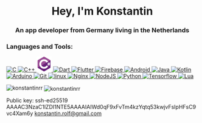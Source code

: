 
<h1 align="center">Hey, I'm Konstantin</h1>
<h3 align="center">An app developer from Germany living in the Netherlands</h3>

<h3 align="left">Languages and Tools:</h3>
<p align="left">
  <a href="https://www.cprogramming.com/" target="_blank">
      <img src="https://raw.githubusercontent.com/KonstantinRr/devicon/master/icons/c/c-original.svg" alt="C" width="40" height="40" />
  </a>
  <a href="https://www.cplusplus.com/" target="_blank">
      <img src="https://github.com/KonstantinRr/devicon/blob/master/icons/cplusplus/cplusplus-original.svg" alt="C++" width="40" height="40" />
  </a>
  <a href="https://dotnet.microsoft.com/apps/aspnet/web-apps" target="_blank">
      <img src="https://raw.githubusercontent.com/devicons/devicon/master/icons/csharp/csharp-original.svg" alt="C#" width="40" height="40" />
  </a>
  <a href="https://dart.dev" target="_blank">
      <img src="https://raw.githubusercontent.com/KonstantinRr/devicon/master/icons/dart/dart-original.svg" alt="Dart" width="40" height="40" />
  </a>
  <a href="https://flutter.dev" target="_blank">
      <img src="https://raw.githubusercontent.com/KonstantinRr/devicon/master/icons/flutter/flutter-original.svg" alt="Flutter" width="40" height="40" />
  </a>
  <a href="https://firebase.google.com/" target="_blank">
      <img src="https://www.vectorlogo.zone/logos/firebase/firebase-icon.svg" alt="Firebase" width="40" height="40" />
  </a>
  <a href="https://developer.android.com" target="_blank">
        <img src="https://raw.githubusercontent.com/KonstantinRr/devicon/master/icons/android/android-original.svg" alt="Android" width="40" height="40" />
  </a>
  <a href="https://www.java.com" target="_blank">
      <img src="https://github.com/KonstantinRr/devicon/blob/master/icons/java/java-original.svg" alt="Java" width="40" height="40" />
  </a>
  <a href="https://kotlinlang.org" target="_blank">
      <img src="https://raw.githubusercontent.com/KonstantinRr/devicon/master/icons/kotlin/kotlin-original.svg" alt="Kotlin" width="40" height="40" />
  </a>
  <a href="https://www.arduino.cc/" target="_blank">
      <img src="https://cdn.worldvectorlogo.com/logos/arduino-1.svg" alt="Arduino" width="40" height="40" />
  </a>
  <a href="https://git-scm.com/" target="_blank">
      <img src="https://raw.githubusercontent.com/KonstantinRr/devicon/master/icons/git/git-original.svg" alt="Git" width="40" height="40" />
  </a>
  <a href="https://www.linux.org/" target="_blank">
      <img src="https://raw.githubusercontent.com/KonstantinRr/devicon/master/icons/linux/linux-original.svg" alt="linux" width="40" height="40" />
  </a>
  <a href="https://www.nginx.com" target="_blank">
      <img src="https://raw.githubusercontent.com/KonstantinRr/devicon/master/icons/nginx/nginx-original.svg" alt="Nginx" width="40" height="40" />
  </a>
  <a href="https://nodejs.org" target="_blank">
      <img src="https://raw.githubusercontent.com/KonstantinRr/devicon/master/icons/nodejs/nodejs-original.svg" alt="NodeJS" width="40" height="40" />
  </a>
  <a href="https://www.python.org" target="_blank">
      <img src="https://raw.githubusercontent.com/KonstantinRr/devicon/master/icons/python/python-original.svg" alt="Python" width="40" height="40" />
  </a>
  <a href="https://www.tensorflow.org" target="_blank">
      <img src="https://www.vectorlogo.zone/logos/tensorflow/tensorflow-icon.svg" alt="Tensorflow" width="40" height="40" />
  </a>
  <a href="https://www.lua.org" target="_blank">
      <img src="https://raw.githubusercontent.com/KonstantinRr/devicon/master/icons/lua/lua-original.svg" alt="Lua" width="40" height="40" />
  </a>
</p>


<p><img align="left" src="https://github-readme-stats.vercel.app/api/top-langs?username=konstantinrr&show_icons=true&locale=en&layout=compact" alt="konstantinrr" /></p>

<p>&nbsp;<img align="center" src="https://github-readme-stats.vercel.app/api?username=konstantinrr&show_icons=true&locale=en" alt="konstantinrr" /></p>

Public key: ssh-ed25519 AAAAC3NzaC1lZDI1NTE5AAAAIAIWd0qF9xFvTm4kzYqtq53kwjvFsIpHFsC9vc4Xam6y konstantin.rolf@gmail.com
